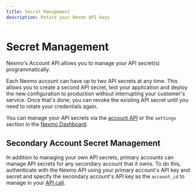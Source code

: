 ```yaml
---
title: Secret Management
description: Rotate your Nexmo API keys
---
```


# Secret Management

Nexmo's Account API allows you to manage your API secret(s) programmatically.

Each Nexmo account can have up to two API secrets at any time. This allows you to create a second API secret, test your application and deploy the new configuration to production without interrupting your customer's service. Once that's done, you can revoke the existing API secret until you need to rotate your credentials again.

You can manage your API secrets via the [account API](/api/account) or the `settings` section in the [Nexmo Dashboard](https://dashboard.nexmo.com/settings).

## Secondary Account Secret Management

In addition to managing your own API secrets, primary accounts can manage API secrets for any secondary account that it owns. To do this, authenticate with the Nexmo API using your primary account's API key and secret and specify the secondary account's API key as the `account_id` to manage in your [API call](/api/account).

